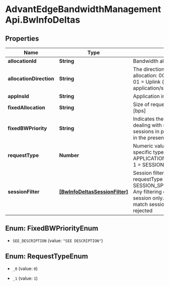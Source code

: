 # AdvantEdgeBandwidthManagementApi.BwInfoDeltas

## Properties
Name | Type | Description | Notes
------------ | ------------- | ------------- | -------------
**allocationId** | **String** | Bandwidth allocation instance identifier | [optional] 
**allocationDirection** | **String** | The direction of the requested BW allocation: 00 &#x3D; Downlink (towards the UE) 01 &#x3D; Uplink (towards the application/session) 10 &#x3D; Symmetrical | [optional] 
**appInsId** | **String** | Application instance identifier | 
**fixedAllocation** | **String** | Size of requested fixed BW allocation in [bps] | [optional] 
**fixedBWPriority** | **String** | Indicates the allocation priority when dealing with several applications or sessions in parallel. Values are not defined in the present document | [optional] 
**requestType** | **Number** | Numeric value (0 - 255) corresponding to specific type of consumer as following: 0 &#x3D; APPLICATION_SPECIFIC_BW_ALLOCATION 1 &#x3D; SESSION_SPECIFIC_BW_ALLOCATION | 
**sessionFilter** | [**[BwInfoDeltasSessionFilter]**](BwInfoDeltasSessionFilter.md) | Session filtering criteria, applicable when requestType is set as SESSION_SPECIFIC_BW_ALLOCATION. Any filtering criteria shall define a single session only. In case multiple sessions match sessionFilter the request shall be rejected | [optional] 


<a name="FixedBWPriorityEnum"></a>
## Enum: FixedBWPriorityEnum


* `SEE_DESCRIPTION` (value: `"SEE DESCRIPTION"`)




<a name="RequestTypeEnum"></a>
## Enum: RequestTypeEnum


* `_0` (value: `0`)

* `_1` (value: `1`)




